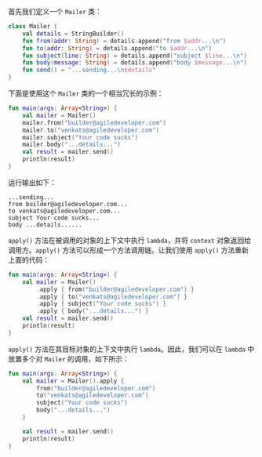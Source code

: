 首先我们定义一个 `Mailer` 类：

```kotlin
class Mailer {
    val details = StringBuilder()
    fun from(addr: String) = details.append("from $addr...\n")
    fun to(addr: String) = details.append("to $addr...\n")
    fun subject(line: String) = details.append("subject $line...\n")
    fun body(message: String) = details.append("body $message...\n")
    fun send() = "...sending...\n$details"
}
```

下面是使用这个 `Mailer` 类的一个相当冗长的示例：

```kotlin
fun main(args: Array<String>) {
    val mailer = Mailer()
    mailer.from("builder@agiledeveloper.com")
    mailer.to("venkats@agiledeveloper.com")
    mailer.subject("Your code sucks")
    mailer.body("...details...")
    val result = mailer.send()
    println(result)
}
```

运行输出如下：

```
...sending...
from builder@agiledeveloper.com...
to venkats@agiledeveloper.com...
subject Your code sucks...
body ...details......
```

`apply()` 方法在被调用的对象的上下文中执行 `lambda`，并将 `context` 对象返回给调用方。`apply()` 方法可以形成一个方法调用链。让我们使用 `apply()` 方法重新上面的代码：

```kotlin
fun main(args: Array<String>) {
    val mailer = Mailer()
        .apply { from("builder@agiledeveloper.com") }
        .apply { to("venkats@agiledeveloper.com") }
        .apply { subject("Your code sucks") }
        .apply { body("...details...") }
    val result = mailer.send()
    println(result)
}
```

`apply()` 方法在其目标对象的上下文中执行 `lambda`。因此，我们可以在 `lambda` 中放置多个对 `Mailer` 的调用，如下所示：

```kotlin
fun main(args: Array<String>) {
    val mailer = Mailer().apply {
        from("builder@agiledeveloper.com")
        to("venkats@agiledeveloper.com")
        subject("Your code sucks")
        body("...details...")
    }

    val result = mailer.send()
    println(result)
}
```

